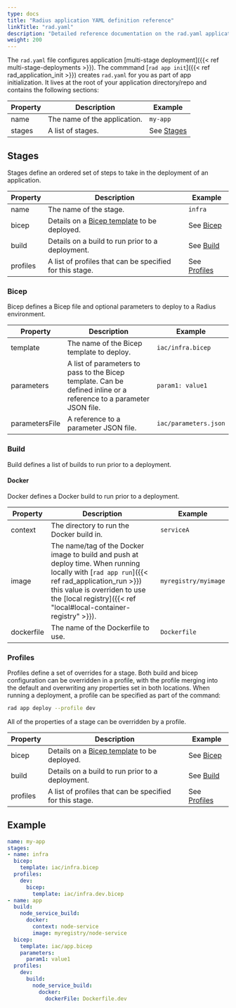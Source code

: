 ```yaml
---
type: docs
title: "Radius application YAML definition reference"
linkTitle: "rad.yaml"
description: "Detailed reference documentation on the rad.yaml application file"
weight: 200
---
```


The `rad.yaml` file configures application [multi-stage deployment]({{< ref multi-stage-deployments >}}). The commmand [`rad app init`]({{< ref rad_application_init >}}) creates `rad.yaml` for you as part of app initialization. It lives at the root of your application directory/repo and contains the following sections:

| Property | Description | Example |
|----------|-------------|---------|
| name | The name of the application. | `my-app` |
| stages | A list of stages. | See [Stages](#stages) |

## Stages

Stages define an ordered set of steps to take in the deployment of an application.

| Property | Description | Example |
|----------|-------------|---------|
| name | The name of the stage. | `infra` |
| bicep | Details on a [Bicep template](#bicep-templates) to be deployed. | See [Bicep](#bicep) |
| build | Details on a build to run prior to a deployment. | See [Build](#build) |
| profiles | A list of profiles that can be specified for this stage. | See [Profiles](#profiles) |

### Bicep

Bicep defines a Bicep file and optional parameters to deploy to a Radius environment.

| Property | Description | Example |
|----------|-------------|---------|
| template | The name of the Bicep template to deploy. | `iac/infra.bicep` |
| parameters | A list of parameters to pass to the Bicep template. Can be defined inline or a reference to a parameter JSON file. | `param1: value1` |
| parametersFile | A reference to a parameter JSON file. | `iac/parameters.json` |

### Build

Build defines a list of builds to run prior to a deployment.

#### Docker

Docker defines a Docker build to run prior to a deployment.

| Property | Description | Example |
|----------|-------------|---------|
| context | The directory to run the Docker build in. | `serviceA` |
| image | The name/tag of the Docker image to build and push at deploy time. When running locally with [`rad app run`]({{< ref rad_application_run >}}) this value is overriden to use the [local registry]({{< ref "local#local-container-registry" >}}). | `myregistry/myimage` |
| dockerfile | The name of the Dockerfile to use. | `Dockerfile` |

### Profiles

Profiles define a set of overrides for a stage. Both build and bicep configuration can be overridden in a profile, with the profile merging into the default and overwriting any properties set in both locations. When running a deployment, a profile can be specified as part of the command:

```sh
rad app deploy --profile dev
```

All of the properties of a stage can be overridden by a profile.

| Property | Description | Example |
|----------|-------------|---------|
| bicep | Details on a [Bicep template](#bicep-templates) to be deployed. | See [Bicep](#bicep) |
| build | Details on a build to run prior to a deployment. | See [Build](#build) |
| profiles | A list of profiles that can be specified for this stage. | See [Profiles](#profiles) |

## Example

```yaml
name: my-app
stages:
- name: infra
  bicep:
    template: iac/infra.bicep
  profiles:
    dev:
      bicep:
        template: iac/infra.dev.bicep
- name: app
  build:
    node_service_build:
      docker:
        context: node-service
        image: myregistry/node-service
  bicep:
    template: iac/app.bicep
    parameters:
      param1: value1
  profiles:
    dev:
      build:
        node_service_build:
          docker:
            dockerFile: Dockerfile.dev
```
